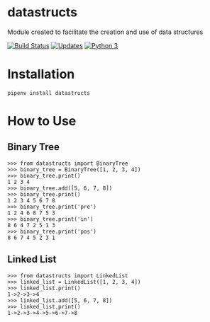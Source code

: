 # datastructs

Module created to facilitate the creation and use of data structures

[![Build Status](https://travis-ci.com/BarthJr/datastructs.svg?branch=master)](https://travis-ci.com/BarthJr/datastructs)
[![Updates](https://pyup.io/repos/github/BarthJr/datastructs/shield.svg)](https://pyup.io/repos/github/BarthJr/datastructs/)
[![Python 3](https://pyup.io/repos/github/BarthJr/datastructs/python-3-shield.svg)](https://pyup.io/repos/github/BarthJr/datastructs/)


# Installation

```Python3
pipenv install datastructs
```

# How to Use
## Binary Tree

```Python3
>>> from datastructs import BinaryTree
>>> binary_tree = BinaryTree([1, 2, 3, 4])
>>> binary_tree.print()
1 2 3 4 
>>> binary_tree.add([5, 6, 7, 8])
>>> binary_tree.print()
1 2 3 4 5 6 7 8 
>>> binary_tree.print('pre')
1 2 4 6 8 7 5 3 
>>> binary_tree.print('in')
8 6 4 7 2 5 1 3 
>>> binary_tree.print('pos')
8 6 7 4 5 2 3 1 

```
## Linked List
```Python3
>>> from datastructs import LinkedList
>>> linked_list = LinkedList([1, 2, 3, 4])
>>> linked_list.print()
1->2->3->4
>>> linked_list.add([5, 6, 7, 8])
>>> linked_list.print()
1->2->3->4->5->6->7->8

```
